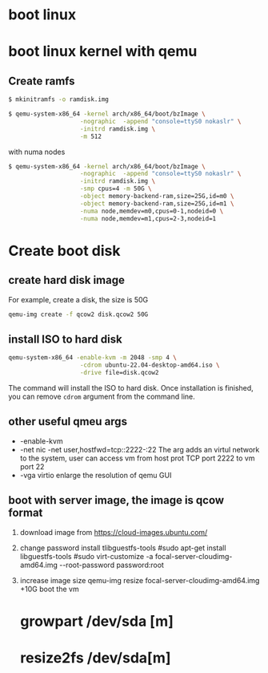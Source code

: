 # boot linux

# boot linux kernel with qemu
## Create ramfs
```sh
$ mkinitramfs -o ramdisk.img
```

```sh
$ qemu-system-x86_64 -kernel arch/x86_64/boot/bzImage \
                    -nographic  -append "console=ttyS0 nokaslr" \
                    -initrd ramdisk.img \
                    -m 512
```
with numa nodes
```sh
$ qemu-system-x86_64 -kernel arch/x86_64/boot/bzImage \
                    -nographic  -append "console=ttyS0 nokaslr" \
                    -initrd ramdisk.img \
                    -smp cpus=4 -m 50G \
                    -object memory-backend-ram,size=25G,id=m0 \
                    -object memory-backend-ram,size=25G,id=m1 \
                    -numa node,memdev=m0,cpus=0-1,nodeid=0 \
                    -numa node,memdev=m1,cpus=2-3,nodeid=1


```

# Create boot disk


## create hard disk image

For example, create a disk, the size is 50G

```sh
qemu-img create -f qcow2 disk.qcow2 50G
```

## install ISO to hard disk

``` sh
qemu-system-x86_64 -enable-kvm -m 2048 -smp 4 \
                    -cdrom ubuntu-22.04-desktop-amd64.iso \
                    -drive file=disk.qcow2
```
The command will install the ISO to hard disk. Once installation is finished,
you can remove `cdrom` argument from the command line.

## other useful qmeu args

* -enable-kvm
* -net nic -net user,hostfwd=tcp::2222-:22
    The arg adds an virtul network to the system, user can access vm from host prot TCP
    port 2222 to vm port 22
* -vga virtio
    enlarge the resolution of qemu GUI

## boot with server image, the image is qcow format
1. download image from https://cloud-images.ubuntu.com/

2. change password 
    install tlibguestfs-tools
    #sudo apt-get install libguestfs-tools
    #sudo virt-customize -a focal-server-cloudimg-amd64.img --root-password password:root

3. increase image size
    qemu-img resize focal-server-cloudimg-amd64.img +10G
    boot the vm
    # growpart /dev/sda [m]
    # resize2fs /dev/sda[m]
